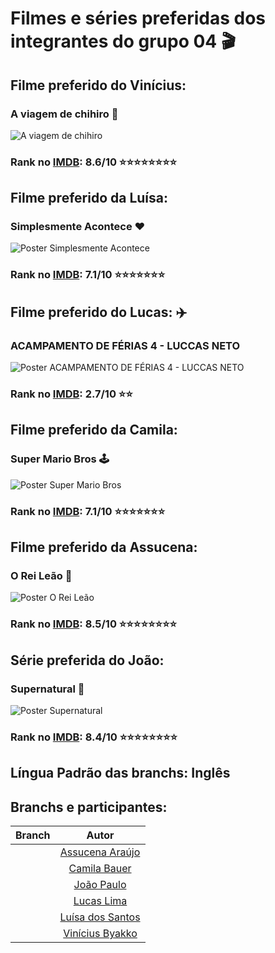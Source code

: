 # Filmes e séries preferidas dos integrantes do grupo 04 :clapper:

## Filme preferido do Vinícius:

### **A viagem de chihiro** :dragon:

![A viagem de chihiro](https://br.web.img3.acsta.net/pictures/210/527/21052756_20131024195513383.jpg)

### Rank no [IMDB](https://imdb.com/title/tt0245429/): 8.6/10 :star::star::star::star::star::star::star::star:

## Filme preferido da Luísa:

### **Simplesmente Acontece** :hearts:

![Poster Simplesmente Acontece](https://br.web.img3.acsta.net/pictures/14/12/11/15/29/051042.jpg)

### Rank no [IMDB](https://www.imdb.com/title/tt1638002/): 7.1/10 :star::star::star::star::star::star::star:

## Filme preferido do Lucas: :airplane:

### **ACAMPAMENTO DE FÉRIAS 4 - LUCCAS NETO** 

![Poster ACAMPAMENTO DE FÉRIAS 4 - LUCCAS NETO](https://br.web.img3.acsta.net/pictures/23/01/18/17/03/0257650.jpg)

### Rank no [IMDB](https://www.imdb.com/title/tt12325302/): 2.7/10 :star::star:

## Filme preferido da Camila:

### **Super Mario Bros**  :joystick:

![Poster Super Mario Bros](https://br.web.img2.acsta.net/pictures/23/04/03/19/45/2854005.jpg)

### Rank no [IMDB](https://www.imdb.com/title/tt6718170/): 7.1/10 :star::star::star::star::star::star::star:

## Filme preferido da Assucena:

### **O Rei Leão** :lion:

![Poster O Rei Leão](https://m.media-amazon.com/images/I/91VjLtvtPkL._AC_UF894,1000_QL80_.jpg)

### Rank no [IMDB](https://www.imdb.com/title/tt0110357/?ref_=fn_al_tt_1): 8.5/10 :star::star::star::star::star::star::star::star:

## Série preferida do João:

### **Supernatural** :knife:

![Poster Supernatural](https://cdn.folhape.com.br/upload/dn_arquivo/2020/11/supernatural-series-finale.jpg
)

### Rank no [IMDB](https://www.imdb.com/title/tt0460681/): 8.4/10 :star::star::star::star::star::star::star::star:


## Língua Padrão das branchs: Inglês


## Branchs e participantes:
| Branch | Autor |
| :-: | :-: |
| []() | [Assucena Araújo](https://github.com/AssucenaSaldanhaa) |
| []() | [Camila Bauer](https://github.com/CamilaBauer) |
| []() | [João Paulo](https://github.com/bonetticrvg) |
| []() | [Lucas Lima](https://github.com/lucasbernardodev) |
| []() | [Luísa dos Santos](https://github.com/Luh-Santos) |
| []() | [Vinícius Byakko](https://github.com/Vinicius-Oliveira-Bk) |